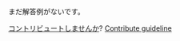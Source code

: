 
まだ解答例がないです。

[コントリビュートしませんか](https://github.com/BFEdev/BFE.dev-solutions/blob/main/typescript/subtract-a-b_ja.md)?  [Contribute guideline](https://github.com/BFEdev/BFE.dev-solutions#how-to-contribute)
